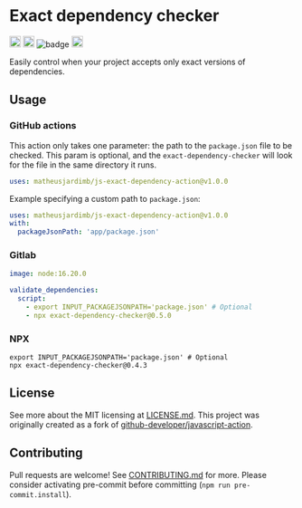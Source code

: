 # Exact dependency checker

<a href="https://github.com/matheusjardimb/js-exact-dependency-action/actions"><img alt="javscript-action status" height="20" src="https://github.com/matheusjardimb/js-exact-dependency-action/actions/workflows/test_coverage.yml/badge.svg"></a>
<a href="https://img.shields.io/github/v/release/matheusjardimb/js-exact-dependency-action"><img alt="release" height="20" src="https://img.shields.io/github/v/release/matheusjardimb/js-exact-dependency-action"></a>
![badge](https://img.shields.io/endpoint?url=https://gist.githubusercontent.com/matheusjardimb/f17f5787f5b4ac05a4b5a5b73a32e446/raw/test.json)
<a href="https://www.npmjs.com/package/exact-dependency-checker"><img src="https://badge.fury.io/js/exact-dependency-checker.svg" alt="npm version" height="20"></a>

Easily control when your project accepts only exact versions of dependencies.

## Usage

### GitHub actions

This action only takes one parameter: the path to the `package.json` file to be checked. This param is
optional, and the `exact-dependency-checker` will look for the file in the same directory it runs.

```yaml
uses: matheusjardimb/js-exact-dependency-action@v1.0.0
```

Example specifying a custom path to `package.json`:

```yaml
uses: matheusjardimb/js-exact-dependency-action@v1.0.0
with:
  packageJsonPath: 'app/package.json'
```

### Gitlab

```yaml
image: node:16.20.0

validate_dependencies:
  script:
    - export INPUT_PACKAGEJSONPATH='package.json' # Optional
    - npx exact-dependency-checker@0.5.0
```

### NPX

```shell
export INPUT_PACKAGEJSONPATH='package.json' # Optional
npx exact-dependency-checker@0.4.3
```

## License

See more about the MIT licensing at [LICENSE.md](LICENSE.md). This project was originally created as a fork of
[github-developer/javascript-action](https://github.com/github-developer/javascript-action).

## Contributing

Pull requests are welcome! See [CONTRIBUTING.md](CONTRIBUTING.md) for more. Please consider activating pre-commit before
committing (`npm run pre-commit.install`).
